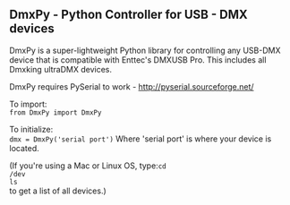## DmxPy - Python Controller for USB - DMX devices

DmxPy is a super-lightweight Python library for controlling any USB-DMX device that is compatible with Enttec's DMXUSB Pro.  This includes all Dmxking ultraDMX devices.

DmxPy requires PySerial to work - http://pyserial.sourceforge.net/

To import:<br />
<code>from DmxPy import DmxPy</code>

To initialize:<br />
<code>dmx = DmxPy('serial port')</code>
Where 'serial port' is where your device is located.

(If you're using a Mac or Linux OS, type:<code>cd /dev<br />ls</code><br />
to get a list of all devices.)


